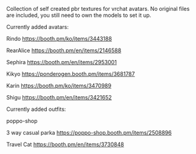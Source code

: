 Collection of self created pbr textures for vrchat avatars.
No original files are included, you still need to own the models to set it up.

Currently added avatars:

Rindo
https://booth.pm/ko/items/3443188

RearAlice
https://booth.pm/en/items/2146588

Sephira
https://booth.pm/en/items/2953001

Kikyo
https://ponderogen.booth.pm/items/3681787

Karin
https://booth.pm/ko/items/3470989

Shigu
https://booth.pm/en/items/3421652

Currently added outfits:

poppo-shop

3 way casual parka
https://poppo-shop.booth.pm/items/2508896

Travel Cat
https://booth.pm/en/items/3730848